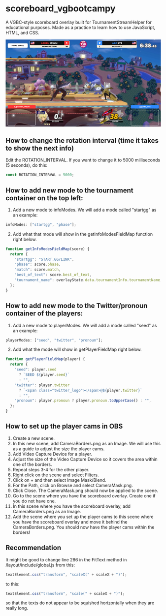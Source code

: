# scoreboard_vgbootcampy
A VGBC-style scoreboard overlay built for TournamentStreamHelper for educational purposes. Made as a practice to learn how to use JavaScript, HTML, and CSS.

![Preview Image](/index_preview.png)

## How to change the rotation interval (time it takes to show the next info)

Edit the ROTATION_INTERVAL. If you want to change it to 5000 milliseconds (5 seconds), do this:

```js
const ROTATION_INTERVAL = 5000;
```

## How to add new mode to the tournament container on the top left:

1. Add a new mode to infoModes. We will add a mode called "startgg" as an example:

```js
infoModes: ["startgg", "phase"];
```

2. Add what that mode will show in the getInfoModesFieldMap function right below.

```js
function getInfoModesFieldMap(score) {
  return {
    "startgg": "START.GG/LINK",
    "phase": score.phase,
    "match": score.match,
    "best_of_text": score.best_of_text,
    "tournament_name": overlayState.data.tournamentInfo.tournamentName,
  };
}
```

## How to add new mode to the Twitter/pronoun container of the players:

1. Add a new mode to playerModes. We will add a mode called "seed" as an example:

```js
playerModes: ["seed", "twitter", "pronoun"];
```

2. Add what the mode will show in getPlayerFieldMap right below.

```js
function getPlayerFieldMap(player) {
  return {
    "seed": player.seed
      ? `SEED ${player.seed}`
      : "",
    "twitter": player.twitter
      ? `<span class="twitter_logo"></span>@${player.twitter}`
      : "",
    "pronoun": player.pronoun ? player.pronoun.toUpperCase() : "",
  };
}
```

## How to set up the player cams in OBS
1. Create a new scene.
2. In this new scene, add CameraBorders.png as an Image. We will use this as a guide to adjust the size the player cams.
3. Add Video Capture Device for a player.
4. Adjust the size of the Video Capture Device so it covers the area within one of the borders.
5. Repeat steps 3-4 for the other player.
6. Right click on the scene and select Filters.
7. Click on + and then select Image Mask/Blend.
8. For the Path, click on Browse and select CameraMask.png.
9. Click Close. The CameraMask.png should now be applied to the scene.
10. Go to the scene where you have the scoreboard overlay. Create one if you do not have one.
11. In this scene where you have the scoreboard overlay, add CameraBorders.png as an Image.
12. Add the scene where you set up the player cams to this scene where you have the scoreboard overlay and move it behind the CameraBorders.png. You should now have the player cams within the borders!

## Recommendation
It might be good to change line 286 in the FitText method in /layout/include/global.js from this:
```js
textElement.css("transform", "scaleX(" + scaleX + ")");
```
to this:
```js
textElement.css("transform", "scale(" + scaleX + ")");
```
so that the texts do not appear to be squished horizontally when they are really long.
